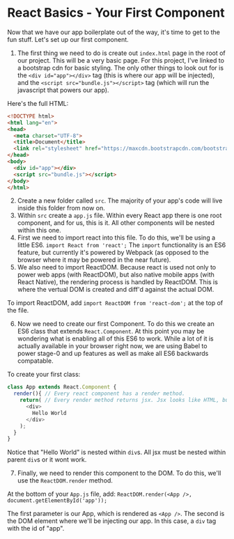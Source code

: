 # React Basics - Your First Component

Now that we have our app boilerplate out of the way, it's time to get to the fun stuff. Let's set up our first component.

1. The first thing we need to do is create out `index.html` page in the root of our project. This will be a very basic page. For this project, I've linked to a bootstrap cdn for basic styling. The only other things to look out for is the `<div id="app"></div>` tag (this is where our app will be injected), and the `<script src="bundle.js"></script>` tag (which will run the javascript that powers our app).

Here's the full HTML:

```html
<!DOCTYPE html>
<html lang="en">
<head>
  <meta charset="UTF-8">
  <title>Document</title>
  <link rel="stylesheet" href="https://maxcdn.bootstrapcdn.com/bootstrap/3.3.6/css/bootstrap.min.css">
</head>
<body>
  <div id="app"></div>
  <script src="bundle.js"></script>
</body>
</html>
```
2. Create a new folder called `src`. The majority of your app's code will live inside this folder from now on.
3. Within `src` create a `app.js` file. Within every React app there is one root component, and for us, this is it. All other components will be nested within this one.
4. First we need to import react into this file. To do this, we'll be using a little ES6. `import React from 'react';` The `import` functionality is an ES6 feature, but currently it's powered by Webpack (as opposed to the browser where it may be powered in the near future).
5. We also need to import ReactDOM. Because react is used not only to power web apps (with ReactDOM), but also native mobile apps (with React Native), the rendering process is handled by ReactDOM. This is where the vertual DOM is created and diff'd against the actual DOM.

To import ReactDOM, add `import ReactDOM from 'react-dom';` at the top of the file.

6. Now we need to create our first Component. To do this we create an ES6 class that extends `React.Component`. At this point you may be wondering what is enabling all of this ES6 to work. While a lot of it is actually available in your browser right now, we are using Babel to power stage-0 and up features as well as make all ES6 backwards compatable.

To create your first class:

```javascript
class App extends React.Component {
  render(){ // Every react component has a render method.
    return( // Every render method returns jsx. Jsx looks like HTML, but it's actually javascript and functions a lot like xml, with self closing tags requiring the `/` within the tag in order to work propperly
      <div>
        Hello World
      </div>
    );
  }
}
```

Notice that "Hello World" is nested within `div`s. All jsx must be nested within parent `div`s or it wont work.

7. Finally, we need to render this component to the DOM. To do this, we'll use the `ReactDOM.render` method.

At the bottom of your `App.js` file, add: `ReactDOM.render(<App />, document.getElementById('app'));`

The first parameter is our App, which is rendered as `<App />`. The second is the DOM element where we'll be injecting our app. In this case, a `div` tag with the id of "app".